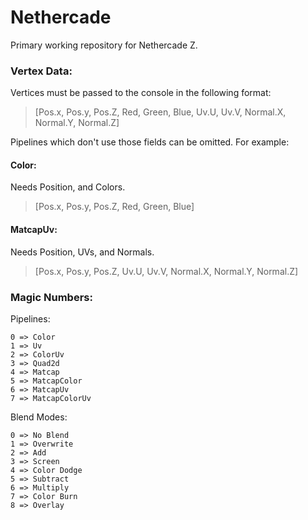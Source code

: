 # Nethercade

Primary working repository for Nethercade Z.

### Vertex Data:
Vertices must be passed to the console in the following format:
> [Pos.x, Pos.y, Pos.Z, Red, Green, Blue, Uv.U, Uv.V, Normal.X, Normal.Y, Normal.Z]

Pipelines which don't use those fields can be omitted. For example:

#### Color:
Needs Position, and Colors.

> [Pos.x, Pos.y, Pos.Z, Red, Green, Blue]

#### MatcapUv:
Needs Position, UVs, and Normals.

> [Pos.x, Pos.y, Pos.Z, Uv.U, Uv.V, Normal.X, Normal.Y, Normal.Z]

### Magic Numbers:
Pipelines:
```
0 => Color
1 => Uv
2 => ColorUv
3 => Quad2d
4 => Matcap
5 => MatcapColor
6 => MatcapUv
7 => MatcapColorUv
```

Blend Modes:
```
0 => No Blend
1 => Overwrite
2 => Add
3 => Screen
4 => Color Dodge
5 => Subtract
6 => Multiply
7 => Color Burn
8 => Overlay
```